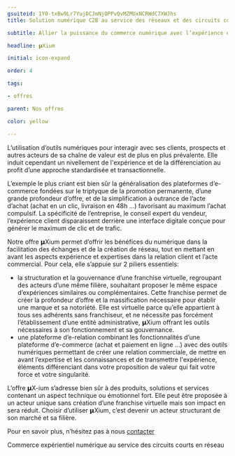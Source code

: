 ```yaml
---
gsuiteid: 1Y0-txBw9Lr7YujDCJmNjOPPvQvMZMUxNCRWdC7XWJhs
title: Solution numérique C2B au service des réseaux et des circuits courts et locaux

subtitle: Allier la puissance du commerce numérique avec l’expérience et la différenciation de réseaux fonctionnant en circuits courts 

headline: 𝝻Xium 

initial: icon-expand

order: 4

tags:

- offres

parent: Nos offres

color: yellow

---
```


L’utilisation d’outils numériques pour interagir avec ses clients, prospects et autres acteurs de sa chaîne de valeur est de plus en plus prévalente. Elle induit cependant un nivellement de l'expérience et de la différenciation au profit d’une approche standardisée et transactionnelle.

L’exemple le plus criant est bien sûr la généralisation des plateformes d’e-commerce fondées sur le triptyque de la promotion permanente, d’une grande profondeur d’offre, et de la simplification à outrance de l’acte d’achat (achat en un clic, livraison en 48h …) favorisant au maximum l’achat compulsif. La spécificité de l’entreprise, le conseil expert du vendeur, l’expérience client disparaissent derrière une interface digitale conçue pour générer le maximum de clic et de trafic.

Notre offre 𝝻Xium permet d’offrir les bénéfices du numérique dans la facilitation des échanges et de la création de réseau, tout en mettant en avant les aspects expérience et expertises dans la relation client et l’acte commercial. Pour cela, elle s’appuie sur 2 piliers essentiels:


* la structuration et la gouvernance d’une franchise virtuelle, regroupant des acteurs d’une même filière, souhaitant proposer le même espace d’expériences similaires ou complémentaires. Cette franchise permet de créer la profondeur d’offre et la massification nécessaire pour établir une marque et sa notoriété. Elle est virtuelle parce qu’elle appartient à tous ses adhérents sans franchiseur, et ne nécessite pas forcément l’établissement d’une entité administrative, 𝝻Xium offrant les outils nécessaires à son fonctionnement et sa gouvernance.
* une plateforme d’e-relation combinant les fonctionnalités d’une plateforme d’e-commerce (achat et paiement en ligne …) avec des outils numériques permettant de créer une relation commerciale, de mettre en avant l’expertise et les connaissances et de transmettre l'expérience, éléments différenciant dans votre proposition de valeur qui fait votre force et votre singularité.

L’offre 𝝻X-ium s’adresse bien sûr à des produits, solutions et services contenant un aspect technique ou émotionnel fort. Elle peut être proposée à un acteur unique sans création d’une franchise virtuelle mais son impact en sera réduit. Choisir d’utiliser 𝝻Xium, c’est devenir un acteur structurant de son marché et sa filière.

Pour en savoir plus, n’hésitez pas à nous [contacter](https://aurora-5r.fr/pages/Contact)

 

Commerce expérientiel numérique au service des circuits courts en réseau

